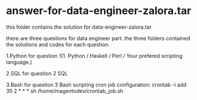 answer-for-data-engineer-zalora.tar
===================================

this folder contains the solution for data-engineer-zalora.tar

there are three questions for data engineer part.
the three folders contained the solutions and codes for each question.

1.Python  for question 1(1. Python / Haskell / Perl / Your prefered scripting language.)

2.SQL for question 2 SQL

3.Bash for question 3 Bash scripting
  cron job configuration: crontab -i  add 35 2 * * * sh /home/magentodev/crontab_job.sh
